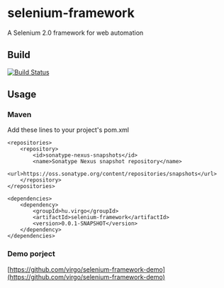 # selenium-framework
A Selenium 2.0 framework for web automation

## Build
[![Build Status](https://travis-ci.org/virgo/selenium-framework.svg?branch=master)](https://travis-ci.org/virgo/selenium-framework)

## Usage

### Maven
Add these lines to your project's pom.xml

	<repositories>
		<repository>
			<id>sonatype-nexus-snapshots</id>
			<name>Sonatype Nexus snapshot repository</name>
			<url>https://oss.sonatype.org/content/repositories/snapshots</url>
		</repository>
	</repositories>
	
	<dependencies>
		<dependency>
			<groupId>hu.virgo</groupId>
			<artifactId>selenium-framework</artifactId>
			<version>0.0.1-SNAPSHOT</version>
		</dependency>
	</dependencies>
	
### Demo porject
[https://github.com/virgo/selenium-framework-demo](https://github.com/virgo/selenium-framework-demo)